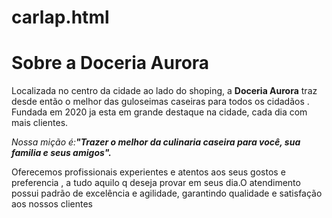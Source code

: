# carlap.html

<title>Doceria Aurora</title>
<h1>Sobre a Doceria Aurora</h1>
<p>Localizada no centro da cidade ao lado do shoping, a <strong>Doceria Aurora</strong> traz desde então o melhor das guloseimas caseiras para todos os cidadãos . Fundada em 2020 ja esta em grande destaque na cidade, cada dia com mais clientes.</p>
<p><em>Nossa mição é:<strong>"Trazer o melhor da culinaria caseira para você, sua familia e seus amigos".</strong></em></p>
<p> Oferecemos profissionais experientes e atentos aos seus gostos e preferencia , a tudo aquilo q deseja provar em seus dia.O atendimento possui padrão de excelência e agilidade, garantindo qualidade e satisfação aos nossos clientes</p>
